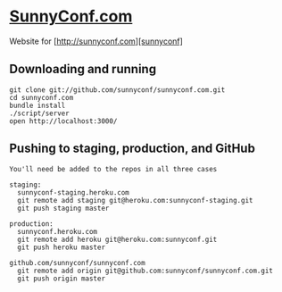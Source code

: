 [SunnyConf.com][sunnyconf]
==========================

Website for [http://sunnyconf.com][sunnyconf]

Downloading and running
-----------------------

    git clone git://github.com/sunnyconf/sunnyconf.com.git
    cd sunnyconf.com
    bundle install
    ./script/server
    open http://localhost:3000/
    
Pushing to staging, production, and GitHub
------------------------------------------

    You'll need be added to the repos in all three cases

    staging: 
      sunnyconf-staging.heroku.com
      git remote add staging git@heroku.com:sunnyconf-staging.git
      git push staging master
      
    production:
      sunnyconf.heroku.com
      git remote add heroku git@heroku.com:sunnyconf.git
      git push heroku master
    
    github.com/sunnyconf/sunnyconf.com
      git remote add origin git@github.com:sunnyconf/sunnyconf.com.git
      git push origin master

[sunnyconf]: http://sunnyconf.com
